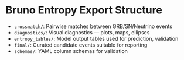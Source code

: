 # Bruno Entropy Export Structure

- `crossmatch/`: Pairwise matches between GRB/SN/Neutrino events
- `diagnostics/`: Visual diagnostics — plots, maps, ellipses
- `entropy_tables/`: Model output tables used for prediction, validation
- `final/`: Curated candidate events suitable for reporting
- `schemas/`: YAML column schemas for validation
